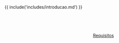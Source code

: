 {{ include('includes/introducao.md') }}

<br />
<br />
  
<div style="display: flex; justify-content: flex-end; margin-top: 2em;">
<a href="./02-requisitos/" class="md-button md-button--primary" style="width: 360px; text-align: center;">Requisitos</a>
</div>
